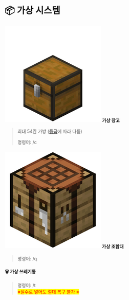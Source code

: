 # 📦 가상 시스템

<img src="../../.gitbook/assets/x (1).webp" alt="" data-size="line"> **가상 창고**

> 최대 54칸 가방 ([등급](../main-contents/rank.md)에  따라  다름)
>
> 명령어: /c

#### <img src="../../.gitbook/assets/Crafting_Table_JE4_BE3.webp" alt="" data-size="line"> **가상 조합대**

> 명령어: /q

#### **🗑️ 가상 쓰레기통**

> 명령어: /t\
> <mark style="color:red;">※실수로 넣어도 절대 복구 불가 ※</mark>
